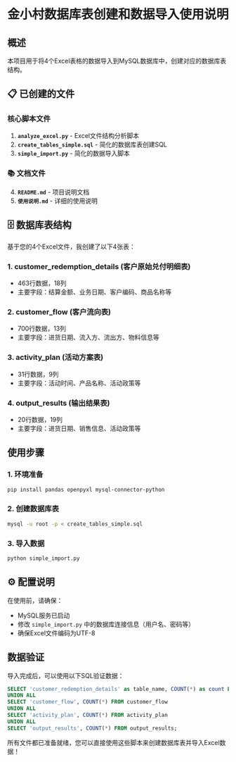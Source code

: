 # 金小村数据库表创建和数据导入使用说明

## 概述

本项目用于将4个Excel表格的数据导入到MySQL数据库中，创建对应的数据库表结构。

## 📋 已创建的文件

###  核心脚本文件
1. **`analyze_excel.py`** - Excel文件结构分析脚本
2. **`create_tables_simple.sql`** - 简化的数据库表创建SQL
3. **`simple_import.py`** - 简化的数据导入脚本

### 📚 文档文件
4. **`README.md`** - 项目说明文档
5. **`使用说明.md`** - 详细的使用说明

## 🗄️ 数据库表结构

基于您的4个Excel文件，我创建了以下4张表：

### 1. **customer_redemption_details** (客户原始兑付明细表)
- 463行数据，18列
- 主要字段：结算金额、业务日期、客户编码、商品名称等

### 2. **customer_flow** (客户流向表)
- 700行数据，13列
- 主要字段：进货日期、流入方、流出方、物料信息等

### 3. **activity_plan** (活动方案表)
- 31行数据，9列
- 主要字段：活动时间、产品名称、活动政策等

### 4. **output_results** (输出结果表)
- 20行数据，19列
- 主要字段：进货日期、销售信息、活动政策等

##  使用步骤

### 1. 环境准备
```bash
pip install pandas openpyxl mysql-connector-python
```

### 2. 创建数据库表
```bash
mysql -u root -p < create_tables_simple.sql
```

### 3. 导入数据
```bash
python simple_import.py
```

## ⚙️ 配置说明

在使用前，请确保：
- MySQL服务已启动
- 修改 `simple_import.py` 中的数据库连接信息（用户名、密码等）
- 确保Excel文件编码为UTF-8

##  数据验证

导入完成后，可以使用以下SQL验证数据：
```sql
SELECT 'customer_redemption_details' as table_name, COUNT(*) as count FROM customer_redemption_details
UNION ALL
SELECT 'customer_flow', COUNT(*) FROM customer_flow
UNION ALL
SELECT 'activity_plan', COUNT(*) FROM activity_plan
UNION ALL
SELECT 'output_results', COUNT(*) FROM output_results;
```

所有文件都已准备就绪，您可以直接使用这些脚本来创建数据库表并导入Excel数据！ 